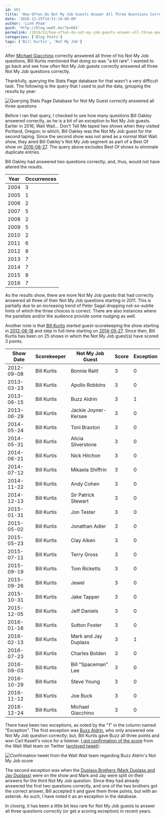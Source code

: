 ```yaml
---
id: 601
title: 'How Often Do Not My Job Guests Answer All Three Questions Correctly?'
date: '2016-12-25T14:51:19-08:00'
author: 'Linh Pham'
guid: 'http://blog.wwdt.me/?p=601'
permalink: /2016/12/how-often-do-not-my-job-guests-answer-all-three-questions-correctly/
categories: ['Blog Posts']
tags: ['Bill Kurtis', 'Not My Job']
---
```


After [Michael Giacchino](https://stats.wwdt.me/shows/2016/12/14) correctly answered all three of his Not My Job questions, Bill Kurtis mentioned that doing so was "a bit rare". I wanted to go back and see how often Not My Job guests correctly answered all three Not My Job questions correctly.

Thankfully, querying the Stats Page database for that wasn't a very difficult task. The following is the query that I used to pull the data, grouping the results by year:

![Querying Stats Page Database for Not My Guest correctly answered all three questions](/images/2016/12/Screen-Shot-2016-12-25-at-13.41.00.png)

Before I ran that query, I checked to see how many questions Bill Oakley answered correctly, as he is a bit of an exception to Not My Job guests. Earlier in 2016, Wait Wait... Don't Tell Me taped two shows when they visited Portland, Oregon; in which, Bill Oakley was the Not My Job guest for the second taping. Since the second show was not aired as a normal Wait Wait show, they aired Bill Oakley's Not My Job segment as part of a Best Of show on [2016-08-27](https://stats.wwdt.me/shows/2016/8/27). The query above excludes Best Of shows to eliminate duplicate entries.

Bill Oakley had answered two questions correctly; and, thus, would not have altered the results.

| Year | Occurrences |
| ---- | ----------- |
| 2004 | 3 |
| 2005 | 1 |
| 2006 | 2 |
| 2007 | 5 |
| 2008 | 2 |
| 2009 | 5 |
| 2010 | 2 |
| 2011 | 6 |
| 2012 | 8 |
| 2013 | 7 |
| 2014 | 7 |
| 2015 | 8 |
| 2016 | 7 |

As the results show, there are more Not My Job guests that had correctly answered all three of their Not My Job questions starting in 2011. This is partially due to an increasing trend of Peter Sagal dropping not-so-subtle hints of which the three choices is correct. There are also instances where the panelists and/or the audience provide some nudging as well.

Another note is that <a href="http://wwdt.me/scorekeepers/Bill%20Kurtis" target="_blank" rel="noopener">Bill Kurtis</a> started guest-scorekeeping the show starting in <a href="http://wwdt.me/shows/2012/08/18" target="_blank" rel="noopener">2012-08-18</a> and step in full-time starting on <a href="http://wwdt.me/shows/2014/05/24" target="_blank" rel="noopener">2014-05-27</a>. Since then, Bill Kurtis has been on 25 shows in which the Not My Job guest(s) have scored 3 points.

| Show Date | Scorekeeper | Not My Job Guest | Score | Exception |
| --------- | ----------- | ---------------- | ----- | --------- |
| 2012-09-08 | Bill Kurtis | Bonnie Raitt | 3 | 0 |
| 2013-03-23 | Bill Kurtis | Apollo Robbins | 3 | 0 |
| 2013-06-15 | Bill Kurtis | Buzz Aldrin | 3 | 1 |
| 2013-06-29 | Bill Kurtis | Jackie Joyner-Kersee | 3 | 0 |
| 2014-05-24 | Bill Kurtis | Toni Braxton | 3 | 0 |
| 2014-05-31 | Bill Kurtis | Alicia Silverstone | 3 | 0 |
| 2014-06-21 | Bill Kurtis | Nick Hitchon | 3 | 0 |
| 2014-07-12 | Bill Kurtis | Mikaela Shiffrin | 3 | 0 |
| 2014-11-22 | Bill Kurtis | Andy Cohen | 3 | 0 |
| 2014-12-13 | Bill Kurtis | Sir Patrick Stewart | 3 | 0 |
| 2015-01-31 | Bill Kurtis | Jon Tester | 3 | 0 |
| 2015-05-02 | Bill Kurtis | Jonathan Adler | 3 | 0 |
| 2015-05-23 | Bill Kurtis | Clay Aiken | 3 | 0 |
| 2015-07-11 | Bill Kurtis | Terry Gross | 3 | 0 |
| 2015-09-19 | Bill Kurtis | Tom Ricketts | 3 | 0 |
| 2015-09-26 | Bill Kurtis | Jewel | 3 | 0 |
| 2015-10-31 | Bill Kurtis | Jake Tapper | 3 | 0 |
| 2015-12-05 | Bill Kurtis | Jeff Daniels | 3 | 0 |
| 2016-01-16 | Bill Kurtis | Sutton Foster | 3 | 0 |
| 2016-02-13 | Bill Kurtis | Mark and Jay Duplass | 3 | 1 |
| 2016-07-23 | Bill Kurtis | Charles Bolden | 3 | 0 |
| 2016-09-03 | Bill Kurtis | Bill "Spaceman" Lee | 3 | 0 |
| 2016-10-29 | Bill Kurtis | Steve Young | 3 | 0 |
| 2016-11-12 | Bill Kurtis | Joe Buck | 3 | 0 |
| 2016-12-24 | Bill Kurtis | Michael Giacchino | 3 | 0 |

There have been two exceptions, as noted by the "1" in the column named "Exception". The first exception was [Buzz Aldrin](https://stats.wwdt.me/shows/2013/6/15), who only answered one Not My Job question correctly; but, Bill Kurtis gave Buzz all three points and won Carl Kasell's voice for a listener. [I got confirmation of the score](https://twitter.com/waitwait/status/346938517827497984) from the Wait Wait team on Twitter ([archived tweet](https://tweets.linh.social/346851867747295233/)):

![Confirmation tweet from the Wait Wait team regarding Buzz Aldrin's Not My Job score](/images/2016/12/Screen-Shot-2016-12-25-at-14.27.09.png)

The second exception was when the [Duplass Brothers (Mark Duplass and Jay Duplass)](https://stats.wwdt.me/shows/2016/2/13) were on the show and Mark and Jay were split on their answers for the third Not My Job question. Since they had already answered the first two questions correctly, and one of the two brothers got the correct answer, Bill accepted it and gave them three points, but with an asterisk. As such, I have noted it as an exception in the database.

In closing, it has been a little bit less rare for Not My Job guests to answer all three questions correctly (or get a scoring exception) in recent years.
